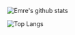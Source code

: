 ![Emre's github stats](https://github-readme-stats.vercel.app/api?username=emrecakmak&theme=dark&show_icons=true)

![Top Langs](https://github-readme-stats.vercel.app/api/top-langs/?username=emrecakmak&layout=compact&theme=dark)
